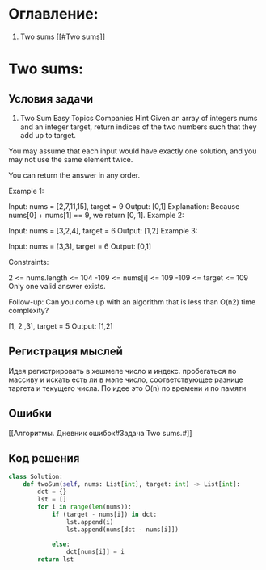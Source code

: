 # Оглавление:
1. Two sums [[#Two sums]]

# Two sums:
## Условия задачи


 1. Two Sum
 Easy
 Topics
 Companies
 Hint
 Given an array of integers nums and an integer target, return indices of the two numbers such that they add up to target.

 You may assume that each input would have exactly one solution, and you may not use the same element twice.

 You can return the answer in any order.

Example 1:

 Input: nums = [2,7,11,15], target = 9
 Output: [0,1]
 Explanation: Because nums[0] + nums[1] == 9, we return [0, 1].
 Example 2:

 Input: nums = [3,2,4], target = 6
 Output: [1,2]
 Example 3:

 Input: nums = [3,3], target = 6
 Output: [0,1]
 

 Constraints:

 2 <= nums.length <= 104
 -109 <= nums[i] <= 109
 -109 <= target <= 109
 Only one valid answer exists.
 

 Follow-up: Can you come up with an algorithm that is less than O(n2) time complexity?

[1, 2 ,3], target = 5
Output: [1,2]

## Регистрация мыслей

 Идея регистрировать в хешмепе число и индекс. пробегаться по массиву и искать есть ли в мэпе число, соответствующее разнице таргета и текущего числа.
 По идее это O(n) по времени и по памяти


## Ошибки
[[Алгоритмы. Дневник ошибок#Задача Two sums.#]]

## Код решения

``` python
class Solution:
    def twoSum(self, nums: List[int], target: int) -> List[int]:
        dct = {}
        lst = []
        for i in range(len(nums)):
            if (target - nums[i]) in dct:
                lst.append(i)
                lst.append(nums[dct - nums[i]]) 
                
            else:
                dct[nums[i]] = i       
        return lst 
```        
 

 
